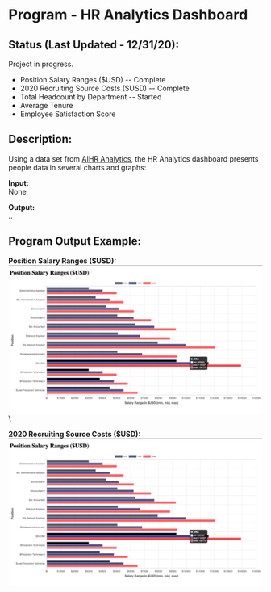 # Program - HR Analytics Dashboard 

## Status (Last Updated - 12/31/20):
Project in progress. 
- Position Salary Ranges ($USD) -- Complete
- 2020 Recruiting Source Costs ($USD) -- Complete
- Total Headcount by Department -- Started
- Average Tenure
- Employee Satisfaction Score

## Description: 
Using a data set from [AIHR Analytics](https://www.analyticsinhr.com/blog/hr-data-sets-people-analytics/), the HR Analytics dashboard presents people data in several charts and graphs: 

**Input:**      
None

**Output:**     
..

## Program Output Example:
**Position Salary Ranges ($USD):**\
![](images/screenshot_program-output_1.png)\

**2020 Recruiting Source Costs ($USD):**\
![](images/screenshot_program-output_1.png)
